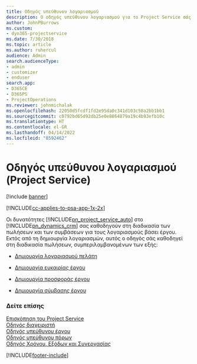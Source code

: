```yaml
---
title: Οδηγός υπεύθυνου λογαριασμού
description: Ο οδηγός υπεύθυνου λογαριασμού για το Project Service σάς καθοδηγεί στη διαδικασία των πωλήσεων και των συμβάσεων για τους λογαριασμούς βάσει έργου.
author: JohnPBurrows
ms.custom:
- dyn365-projectservice
ms.date: 7/30/2018
ms.topic: article
ms.author: ruhercul
audience: Admin
search.audienceType:
- admin
- customizer
- enduser
search.app:
- D365CE
- D365PS
- ProjectOperations
ms.reviewer: johnmichalak
ms.openlocfilehash: 22050d5fcdf1fd2e95da0c341d103c58a2bb1bb1
ms.sourcegitcommit: c0792bd65d92db25e0e8864879a19c4b93efb10c
ms.translationtype: HT
ms.contentlocale: el-GR
ms.lasthandoff: 04/14/2022
ms.locfileid: "8592462"
---
```

# <a name="account-manager-guide-project-service"></a>Οδηγός υπεύθυνου λογαριασμού (Project Service)

[!include [banner](../includes/psa-now-project-operations.md)]

[!INCLUDE[cc-applies-to-psa-app-1x-2x](../includes/cc-applies-to-psa-app-1x-2x.md)]

Οι δυνατότητες [!INCLUDE[pn_project_service_auto](../includes/pn-project-service-auto.md)] στο [!INCLUDE[pn_dynamics_crm](../includes/pn-dynamics-crm.md)] σας καθοδηγούν στη διαδικασία των πωλήσεων και των συμβάσεων για τους λογαριασμούς βάσει έργου. Εκτός από τη δημιουργία λογαριασμών, αυτός ο οδηγός σάς καθοδηγεί στη διαδικασία πωλήσεων, συμπεριλαμβανομένων των εξής:  
  
-   [Δημιουργία λογαριασμού πελάτη](../psa/create-customer-account.md)  
  
-   [Δημιουργία ευκαιρίας έργου](../psa/create-project-opportunity.md)  
  
-   [Δημιουργία προσφοράς έργου](../psa/create-project-quote.md)  
  
-   [Δημιουργία σύμβασης έργου](../psa/create-project-contract.md)  
  
  
### <a name="see-also"></a>Δείτε επίσης  
 [Επισκόπηση του Project Service](../psa/overview.md)   
 [Οδηγός διαχειριστή](../psa/admin-guide.md)   
 [Οδηγός υπεύθυνου έργου](../psa/project-manager-guide.md)   
 [Οδηγός υπεύθυνου πόρων](../psa/resource-manager-guide.md)   
 [Οδηγός Χρόνου, Εξόδων και Συνεργασίας](../psa/time-expense-collaboration-guide.md)


[!INCLUDE[footer-include](../includes/footer-banner.md)]
